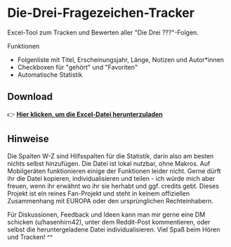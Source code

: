 # Die-Drei-Fragezeichen-Tracker
Excel-Tool zum Tracken und Bewerten aller "Die Drei ???"-Folgen.

Funktionen
- Folgenliste mit Titel, Erscheinungsjahr, Länge, Notizen und Autor*innen
- Checkboxen für "gehört" und "Favoriten"
- Automatische Statistik 

## Download
👉 **[Hier klicken, um die Excel-Datei herunterzuladen](./Die%20Drei%20Fragezeichen_Tracker.xlsx)**

## Hinweise
Die Spalten W-Z sind Hilfsspalten für die Statistik, darin also am besten nichts selbst hinzufügen.
Die Datei ist lokal nutzbar, ohne Makros. Auf Mobilgeräten funktionieren einige der Funktionen leider nicht.
Gerne dürft ihr die Datei kopieren, individualisieren und teilen - ich würde mich aber freuen, wenn ihr erwähnt wo ihr sie herhabt und ggf. credits gebt.
Dieses Projekt ist ein reines Fan-Projekt und steht in keinem offiziellen Zusammenhang mit EUROPA oder den ursprünglichen Rechteinhabern.

Für Diskussionen, Feedback und Ideen kann man mir gerne eine DM schicken (u/hasenhirn42), unter dem Reddit-Post kommentieren, oder selbst die heruntergeladene Datei individualisieren.
Viel Spaß beim Hören und Tracken! ^^
